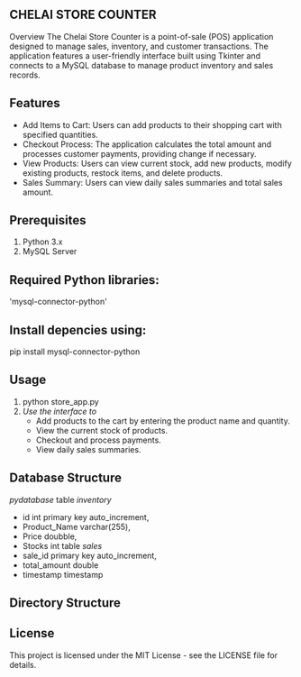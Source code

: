 ## CHELAI STORE COUNTER
Overview
The Chelai Store Counter is a point-of-sale (POS) application designed to manage sales, inventory, and customer transactions. The application features a user-friendly interface built using Tkinter and connects to a MySQL database to manage product inventory and sales records.

## Features
* Add Items to Cart: Users can add products to their shopping cart with specified quantities.
* Checkout Process: The application calculates the total amount and processes customer payments, providing change if necessary.
* View Products: Users can view current stock, add new products, modify existing products, restock items, and delete products.
* Sales Summary: Users can view daily sales summaries and total sales amount.


## Prerequisites
1. Python 3.x
2. MySQL Server

  
## Required Python libraries:
'mysql-connector-python'

## Install depencies using:
pip install mysql-connector-python

## Usage
1.
   python store_app.py
2. *Use the interface to*
    - Add products to the cart by entering the product name and quantity.
    - View the current stock of products.
    - Checkout and process payments.
    - View daily sales summaries.

## Database Structure
  *pydatabase*
    table *inventory*
  - id int primary key auto_increment,
  - Product_Name varchar(255),
  - Price doubble,
  - Stocks int
    table *sales*
  - sale_id primary key auto_increment,
  - total_amount double
  - timestamp timestamp

## Directory Structure


## License
This project is licensed under the MIT License - see the LICENSE file for details.
